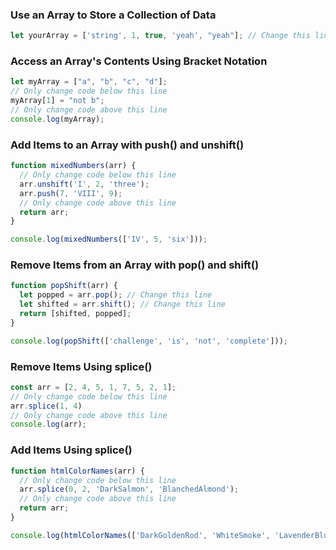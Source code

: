 ### Use an Array to Store a Collection of Data
```js
let yourArray = ['string', 1, true, 'yeah', "yeah"]; // Change this line
```

### Access an Array's Contents Using Bracket Notation
```js
let myArray = ["a", "b", "c", "d"];
// Only change code below this line
myArray[1] = "not b";
// Only change code above this line
console.log(myArray);
```

### Add Items to an Array with push() and unshift()
```js
function mixedNumbers(arr) {
  // Only change code below this line
  arr.unshift('I', 2, 'three');
  arr.push(7, 'VIII', 9);
  // Only change code above this line
  return arr;
}

console.log(mixedNumbers(['IV', 5, 'six']));
```

### Remove Items from an Array with pop() and shift()
```js
function popShift(arr) {
  let popped = arr.pop(); // Change this line
  let shifted = arr.shift(); // Change this line
  return [shifted, popped];
}

console.log(popShift(['challenge', 'is', 'not', 'complete']));
```

### Remove Items Using splice()
```js
const arr = [2, 4, 5, 1, 7, 5, 2, 1];
// Only change code below this line
arr.splice(1, 4)
// Only change code above this line
console.log(arr);
```

### Add Items Using splice()
```js
function htmlColorNames(arr) {
  // Only change code below this line
  arr.splice(0, 2, 'DarkSalmon', 'BlanchedAlmond');
  // Only change code above this line
  return arr;
}

console.log(htmlColorNames(['DarkGoldenRod', 'WhiteSmoke', 'LavenderBlush', 'PaleTurquoise', 'FireBrick']));
```